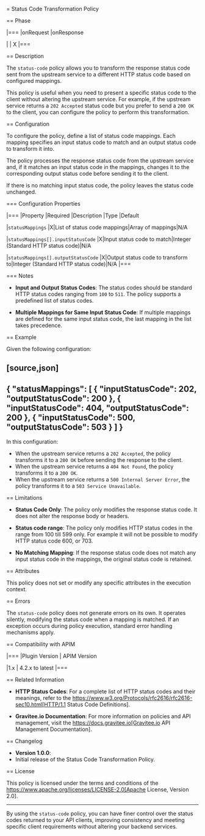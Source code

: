 = Status Code Transformation Policy

== Phase

|===
|onRequest |onResponse

|          | X
|===

== Description

The `status-code` policy allows you to transform the response status code sent from the upstream service to a different HTTP status code based on configured mappings.

This policy is useful when you need to present a specific status code to the client without altering the upstream service. For example, if the upstream service returns a `202 Accepted` status code but you prefer to send a `200 OK` to the client, you can configure the policy to perform this transformation.

== Configuration

To configure the policy, define a list of status code mappings. Each mapping specifies an input status code to match and an output status code to transform it into.

The policy processes the response status code from the upstream service and, if it matches an input status code in the mappings, changes it to the corresponding output status code before sending it to the client.

If there is no matching input status code, the policy leaves the status code unchanged.

=== Configuration Properties

|===
|Property |Required |Description |Type |Default

|`statusMappings` |X|List of status code mappings|Array of mappings|N/A

|`statusMappings[].inputStatusCode` |X|Input status code to match|Integer (Standard HTTP status code)|N/A

|`statusMappings[].outputStatusCode` |X|Output status code to transform to|Integer (Standard HTTP status code)|N/A
|===

=== Notes

- **Input and Output Status Codes**: The status codes should be standard HTTP status codes ranging from `100` to `511`. The policy supports a predefined list of status codes.

- **Multiple Mappings for Same Input Status Code**: If multiple mappings are defined for the same input status code, the last mapping in the list takes precedence.

== Example

Given the following configuration:

[source,json]
----
{
  "statusMappings": [
    {
      "inputStatusCode": 202,
      "outputStatusCode": 200
    },
    {
      "inputStatusCode": 404,
      "outputStatusCode": 200
    },
    {
      "inputStatusCode": 500,
      "outputStatusCode": 503
    }
  ]
}
----

In this configuration:

- When the upstream service returns a `202 Accepted`, the policy transforms it to a `200 OK` before sending the response to the client.
- When the upstream service returns a `404 Not Found`, the policy transforms it to a `200 OK`.
- When the upstream service returns a `500 Internal Server Error`, the policy transforms it to a `503 Service Unavailable`.

== Limitations

- **Status Code Only**: The policy only modifies the response status code. It does not alter the response body or headers.

- **Status code range**: The policy only modifies HTTP status codes in the range from 100 till 599 only. For example it will not be possible to modify HTTP status code 600, or 703.

- **No Matching Mapping**: If the response status code does not match any input status code in the mappings, the original status code is retained.

== Attributes

This policy does not set or modify any specific attributes in the execution context.

== Errors

The `status-code` policy does not generate errors on its own. It operates silently, modifying the status code when a mapping is matched. If an exception occurs during policy execution, standard error handling mechanisms apply.

== Compatibility with APIM

|===
|Plugin Version | APIM Version

|1.x            | 4.2.x to latest
|===

== Related Information

- **HTTP Status Codes**: For a complete list of HTTP status codes and their meanings, refer to the https://www.w3.org/Protocols/rfc2616/rfc2616-sec10.html[HTTP/1.1 Status Code Definitions].

- **Gravitee.io Documentation**: For more information on policies and API management, visit the https://docs.gravitee.io[Gravitee.io API Management Documentation].

== Changelog

- **Version 1.0.0**:
- Initial release of the Status Code Transformation Policy.

== License

This policy is licensed under the terms and conditions of the https://www.apache.org/licenses/LICENSE-2.0[Apache License, Version 2.0].

---

By using the `status-code` policy, you can have finer control over the status codes returned to your API clients, improving consistency and meeting specific client requirements without altering your backend services.
